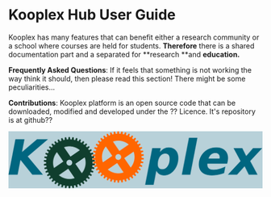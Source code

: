 # Kooplex Hub User Guide                                                                                                                                                                                                                                                                                                                                                        

Kooplex has many features that can benefit either a research community or a school where courses are held for students. **Therefore** there is a shared documentation part and a separated for **research **and **education.**                                            

**Frequently Asked Questions**: If it feels that something is not working the way think it should, then please read this section! There might be some peculiarities...                                     

                                                                                                                                                                                                           

**Contributions**: Kooplex platform is an open source code that can be downloaded, modified and developed under the ?? Licence. It's repository is at github??                                             

                                                                                                                                                                                                           

                                                                                                                                                                                                           

                                                                                                                                                                                                           

![](/img/logos/logo.png)                                                                                                                                                             



